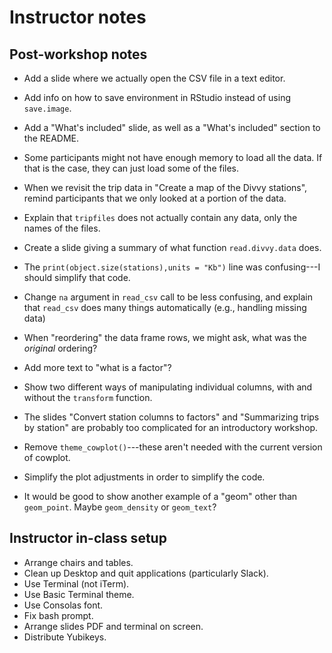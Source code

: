 # Instructor notes

## Post-workshop notes

+ Add a slide where we actually open the CSV file in a text editor.

+ Add info on how to save environment in RStudio instead of using
`save.image`.

+ Add a "What's included" slide, as well as a "What's included"
  section to the README.

+ Some participants might not have enough memory to load all the
  data. If that is the case, they can just load some of the files.

+ When we revisit the trip data in "Create a map of the Divvy
  stations", remind participants that we only looked at a portion of
  the data.

+ Explain that `tripfiles` does not actually contain any data, only
  the names of the files.

+ Create a slide giving a summary of what function `read.divvy.data`
  does.

+ The `print(object.size(stations),units = "Kb")` line was
  confusing---I should simplify that code.

+ Change `na` argument in `read_csv` call to be less confusing, and
  explain that `read_csv` does many things automatically (e.g.,
  handling missing data)

+ When "reordering" the data frame rows, we might ask, what was the
  *original* ordering?

+ Add more text to "what is a factor"?

+ Show two different ways of manipulating individual columns, with and
  without the `transform` function.

+ The slides "Convert station columns to factors" and "Summarizing
  trips by station" are probably too complicated for an introductory
  workshop.

+ Remove `theme_cowplot()`---these aren't needed with the current
  version of cowplot.

+ Simplify the plot adjustments in order to simplify the code.

+ It would be good to show another example of a "geom" other than
  `geom_point`. Maybe `geom_density` or `geom_text`?

## Instructor in-class setup

+ Arrange chairs and tables.
+ Clean up Desktop and quit applications (particularly Slack).
+ Use Terminal (not iTerm).
+ Use Basic Terminal theme.
+ Use Consolas font.
+ Fix bash prompt.
+ Arrange slides PDF and terminal on screen.
+ Distribute Yubikeys.


